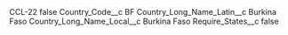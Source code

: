 <?xml version="1.0" encoding="UTF-8"?>
<CustomMetadata xmlns="http://soap.sforce.com/2006/04/metadata" xmlns:xsi="http://www.w3.org/2001/XMLSchema-instance" xmlns:xsd="http://www.w3.org/2001/XMLSchema">
    <label>CCL-22</label>
    <protected>false</protected>
    <values>
        <field>Country_Code__c</field>
        <value xsi:type="xsd:string">BF</value>
    </values>
    <values>
        <field>Country_Long_Name_Latin__c</field>
        <value xsi:type="xsd:string">Burkina Faso</value>
    </values>
    <values>
        <field>Country_Long_Name_Local__c</field>
        <value xsi:type="xsd:string">Burkina Faso</value>
    </values>
    <values>
        <field>Require_States__c</field>
        <value xsi:type="xsd:boolean">false</value>
    </values>
</CustomMetadata>
